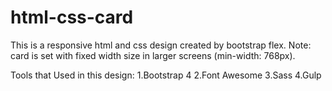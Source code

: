 # html-css-card
This is a responsive html and css design created by bootstrap flex.
Note: card is set with fixed width size in larger screens (min-width: 768px).

Tools that Used in this design:
1.Bootstrap 4
2.Font Awesome
3.Sass
4.Gulp